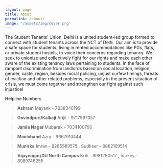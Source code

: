 ```yaml
---
layout: page
title: About
permalink: /about/
image: '/assets/img/cover.png'
---
```


The Student Tenants' Union, Delhi is a united student-led group formed to connect with student tenants across the NCT of Delhi. Our aim is to provide a safe space for students, living in rented accommodations like PGs, flats, or private student hostels, to voice their concerns regarding tenancy. We seek to unionize and collectively fight for our rights and make each other aware of the existing tenancy laws pertaining to students. In the face of rampant discrimination from landlords based on social location, religion, gender, caste, region, besides moral policing, unjust curfew timings, threats of eviction and other related problems, especially in the present situation of crisis, we must come together and strengthen our fight against such injustice! 


Helpline Numbers 
>**Ashram**
Mayank - 7838040199

>**Govindpuri/Kalkaji**
Arijit - 9717597057

>**Jamia Nagar**
Mubarak - 7034100790

>**Moolchand**
Azra - 9667910444

>**Munirka**
Imran - 8285589575
, Sudheer - 8882109514

>**Vijaynagar/DU North Campus**
Kriti - 8981280517
, Varkey - 8089746255
